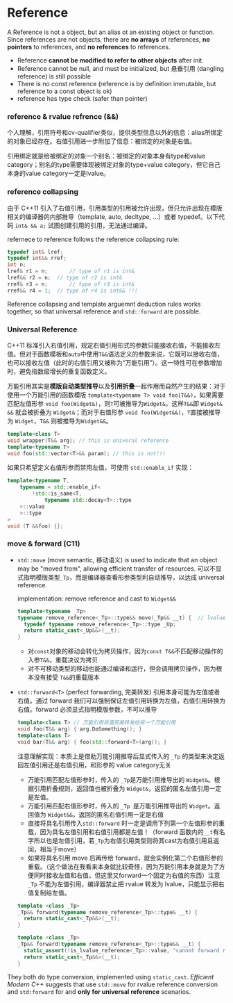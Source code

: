# Reference

A Reference is not a object, but an alias ot an existing object or function. Since references are not objects, there are **no arrays** of references, **no pointers** to references, and **no references** to references.

- Reference **cannot be modified to refer to other objects** after init.
- Reference cannot be null, and must be initialized, but 悬垂引用 (dangling reference) is still possible
- There is no const reference (reference is by definition immutable, but reference to a const object is ok)
- reference has type check (safer than pointer)

### reference & rvalue refrence (&&)

个人理解，引用符号和cv-qualifier类似，提供类型信息以外的信息：alias所绑定的对象已经存在。右值引用进一步附加了信息：被绑定的对象是右值。

引用绑定就是给被绑定的对象一个别名：被绑定的对象本身有type和value category；别名的type需要体现被绑定对象的type+value category，但它自己本身的value category一定是lvalue。

### reference collapsing

由于 C++11 引入了右值引用，引用类型的引用被允许出现，但只允许出现在模版相关的编译器的内部推导（template, auto, decltype, ...）或者 typedef。以下代码 `int& && a;` 试图创建引用的引用，无法通过编译。

refernece to reference follows the reference collapsing rule:

```c++
typedef int& lref;
typedef int&& rref;
int n;
lref& r1 = n;		// type of r1 is int&
lref&& r2 = n;	// type of r2 is int&
rref& r3 = n;		// type of r3 is int&
rref&& r4 = 1;	// type of r4 is int&& !!!
```

Reference collapsing and template arguemnt deduction rules works together, so that universal reference and `std::forward` are possible.

### Universal Reference

C++11 标准引入右值引用，规定右值引用形式的参数只能接收右值，不能接收左值。但对于函数模板和`auto`中使用`T&&`语法定义的参数来说，它既可以接收右值，也可以接收左值（此时的右值引用又被称为“万能引用”）。这一特性可在参数增加时，避免指数级增长的重复函数定义。

万能引用其实是**模版自动类型推导**以及**引用折叠**一起作用而自然产生的结果：对于使用一个万能引用的函数模版 `template<typename T> void foo(T&&)`，如果需要匹配左值形参 `void foo(Widget&)`，则`T`可被推导为`Widget&`，这样`T&&`即 `Widget& &&` 就会被折叠为 `Widget&`；而对于右值形参 `void foo(Widget&&)`，`T`直接被推导为 `Widget`，`T&&` 则被推导为`Widget&&`。

 ```c++
template<class T>
void wrapper(T&& arg); // this is univeral reference
template<typename T>
void foo(std::vector<T>&& param); // this is not!!!
 ```

如果只希望定义右值形参而禁用左值，可使用 `std::enable_if` 实现：

```c++
template<typename T, 
	typename = std::enable_if<
		!std::is_same<T, 
			typename std::decay<T>::type
    >::value
	>::type
>
void (T &&foo) {};
```

### move & forward (C11)

- `std::move` (move semantic, 移动语义) is used to indicate that an object may be "moved from", allowing efficient transfer of resources. 可以不显式指明模版类型`_Tp`，而是编译器查看形参类型利自动推导，以达成 universal reference.

  implementation: remove reference and cast to `Widget&&`

  ```c++
  template<typename _Tp>																		// rvalue: _Tp deduced to T
  typename remove_reference<_Tp>::type&& move(_Tp&& __t) { 	// lvalue: _Tp deduced to T&
    typedef typename remove_reference<_Tp>::type _Up;
    return static_cast<_Up&&>(__t);													// all cast to T&&
  }
  ```

  - 对`const`对象的移动会转化为拷贝操作，因为`const T&&`不匹配移动操作的入参`T&&`，重载决议为拷贝
  - 对不可移动类型的移动也能通过编译和运行，但会调用拷贝操作，因为根本没有接受 `T&&`的重载版本

- `std::forward<T>` (perfect forwarding, 完美转发) 引用本身可能为左值或者右值。通过 forward 我们可以强制保证左值引用转换为左值，右值引用转换为右值。forward 必须显式指明模版参数，不可以推导

  ```c++
  template<class T> // 万能引用将值完美转发给另一个万能引用
  void foo(T&& arg) { arg.DoSomething(); }
  template<class T>
  void bar(T&& arg) { foo(std::forward<T>(arg)); }
  ```

  注意理解实现：本质上是借助万能引用推导后显式传入的 `_Tp` 的类型来决定返回左值引用还是右值引用，和形参的 value category无关

  - 万能引用匹配左值形参时，传入的 `_Tp`是万能引用推导出的 `Widget&`。根据引用折叠规则，返回值也被折叠为 `Widget&`，返回的匿名左值引用一定是左值。
  - 万能引用匹配右值形参时，传入的 `_Tp `是万能引用推导出的 `Widget`。返回值为 `Widget&&`，返回的匿名右值引用一定是右值
  - 直接将具名引用传入`std::forward` 时一定是调用下列第一个左值形参的重载，因为具名左值引用和右值引用都是左值！（forward 函数内的`__t`有名字所以也是左值引用，若`_Tp`为右值引用类型则将其cast为右值引用且返回，相当于move）
  - 如果将具名引用 move 后再传给 forward，就会实例化第二个右值形参的重载。（这个做法在我看来本身就比较奇怪，因为万能引用本身就是为了方便同时接收左值和右值，但这里又forward一个固定为右值的东西）注意 `_Tp` 不能为左值引用，编译器禁止把 rvalue 转发为 lvalue，只能显示把右值复制给左值。

  ```c++
  template <class _Tp>
  _Tp&& forward(typename remove_reference<_Tp>::type& __t) {
    return static_cast<_Tp&&>(__t);
  }
  
  template <class _Tp>
  _Tp&& forward(typename remove_reference<_Tp>::type&& __t) {
    static_assert(!is_lvalue_reference<_Tp>::value, "cannot forward rvalue as lvalue");
    return static_cast<_Tp&&>(__t);
  }
  ```

They both do type conversion, implemented using `static_cast`. *Efficient Modern C++* suggests that use `std::move` for rvalue reference conversion and `std:forward` for and **only for universal reference** scenarios.

